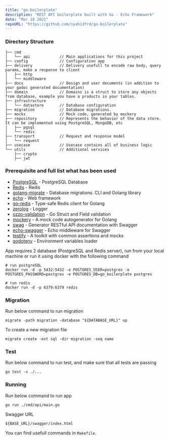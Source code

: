 ```yaml
---
title: "go-boilerplate"
description: "REST API boilerplate built with Go - Echo Framework"
date: "Mar 18 2021"
repoURL: "https://github.com/syahidfrd/go-boilerplate"
---
```


### Directory Structure

```
├── cmd
│   └── api             // Main applications for this project
├── config              // Configuration app
├── delivery            // Delivery usefull to encode raw body, query params, make a response to client
│   ├── http
│   └── middleware
├── docs                // Design and user documents (in addition to your godoc generated documentation)
├── domain              // Domains is a struct to store any objects from database, example you have a products in your tables.
├── infrastructure
│   └── datastore       // Database configuration
├── migration           // Database migrations.
├── mocks               // Mock code, generated by mockery
├── repository          // Represents the behavior of the data store. It can be implemented using PostgreSQL, MongoDB, etc
│   ├── pgsql
│   └── redis
├── transport           // Request and response model
│   └── request
├── usecase             // Usecase contains all of business logic
└── utils               // Additional services
    ├── crypto
    ├── jwt
```

### Prerequisite and full list what has been used

- [PostgreSQL](https://www.postgresql.org) - PostgreSQL Database
- [Redis](https://redis.com) - Redis
- [golang-migrate](https://github.com/golang-migrate/migrate) - Database migrations. CLI and Golang library
- [echo](https://github.com/labstack/echo) - Web framework
- [go-redis](https://github.com/go-redis/redis) - Type-safe Redis client for Golang
- [zerolog](https://github.com/rs/zerolog) - Logger
- [ozzo-validation](https://github.com/go-ozzo/ozzo-validation) - Go Struct and Field validation
- [mockery](https://github.com/vektra/mockery) - A mock code autogenerator for Golang
- [swag](https://github.com/swaggo/swag) - Generator RESTful API documentation with Swagger
- [echo-swagger](https://github.com/swaggo/echo-swagger) - Echo middleware for Swagger
- [testify](https://github.com/stretchr/testify) - A toolkit with common assertions and mocks
- [godotenv](https://github.com/joho/godotenv) - Environment variables loader

App requires 2 database (PostgreSQL and Redis server), run from your local machine or run it using docker with the following command

```
# run postgreSQL
docker run -d -p 5432:5432 -e POSTGRES_USER=postgres -e POSTGRES_PASSWORD=postgres -e POSTGRES_DB=go_boilerplate postgres

# run redis
docker run -d -p 6379:6379 redis
```

### Migration

Run below command to run migration

```
migrate -path migration -database "${DATABASE_URL}" up
```

To create a new migration file

```
migrate create -ext sql -dir migration -seq name
```

### Test

Run below command to run test, and make sure that all tests are passing

```
go test -v ./...
```

### Running

Run below command to run app

```
go run ./cmd/api/main.go
```

Swagger URL

```
${BASE_URL}/swagger/index.html
```

You can find usefull commands in `Makefile`.
